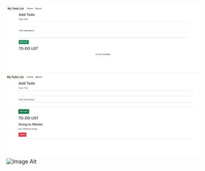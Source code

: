 ![Image Alt](https://github.com/AlAasBinAshiq/To-Do-List/blob/main/t1.png?raw=true)
![Image Alt](https://github.com/AlAasBinAshiq/To-Do-List/blob/main/t2.png?raw=true)
![Image Alt](image_url)
